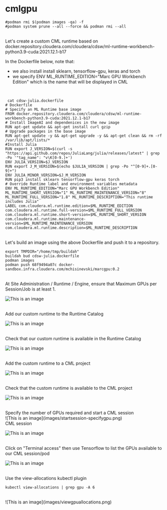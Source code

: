 # cmlgpu

```
#podman rmi $(podman images -qa) -f
#podman system prune --all --force && podman rmi --all
```
<br>
Let's create a custom CML runtime based on docker.repository.cloudera.com/cloudera/cdsw/ml-runtime-workbench-python3.9-cuda:2021.12.1-b17

In the Dockerfile below, note that:
- we also install install sklearn, tensorflow-gpu, keras and torch
- we specify ENV ML_RUNTIME_EDITION="Marc GPU Workbench Edition" which is the name that will be displayed in CML

<br>

```
 cat cdsw-julia.dockerfile
# Dockerfile
# Specify an ML Runtime base image
FROM docker.repository.cloudera.com/cloudera/cdsw/ml-runtime-workbench-python3.9-cuda:2021.12.1-b17
# Install ImageAI and dependenices in the new image
RUN apt-get update && apt-get install curl gzip
# Upgrade packages in the base image
RUN apt-get update -y && apt-get upgrade -y && apt-get clean && rm -rf /var/lib/apt/lists/*
#Install Julia
RUN export J_VERSION=$(curl -s "https://api.github.com/repos/JuliaLang/julia/releases/latest" | grep -Po '"tag_name": "v\K[0-9.]+')
ENV JULIA_VERSION=$J_VERSION
RUN export J_M_VERSION=$(echo $JULIA_VERSION | grep -Po "^[0-9]+.[0-9]+")
ENV JULIA_MINOR_VERSION=$J_M_VERSION
RUN pip3 install sklearn tensorflow-gpu keras torch
# Override Runtime label and environment variables metadata
ENV ML_RUNTIME_EDITION="Marc GPU Workbench Edition" ML_RUNTIME_SHORT_VERSION="1" ML_RUNTIME_MAINTENANCE_VERSION="8" ML_RUNTIME_FULL_VERSION="1.8" ML_RUNTIME_DESCRIPTION="This runtime includes Julia"
LABEL com.cloudera.ml.runtime.edition=$ML_RUNTIME_EDITION com.cloudera.ml.runtime.full-version=$ML_RUNTIME_FULL_VERSION com.cloudera.ml.runtime.short-version=$ML_RUNTIME_SHORT_VERSION com.cloudera.ml.runtime.maintenance-version=$ML_RUNTIME_MAINTENANCE_VERSION com.cloudera.ml.runtime.description=$ML_RUNTIME_DESCRIPTION
```

<br>
Let's build an image using the above Dockerfile and push it to a repository.

```
export TMPDIR="/home/tmp/buildah"
buildah bud cdsw-julia.dockerfile
podman images
podman push 68f9494a07c docker-sandbox.infra.cloudera.com/mchisinevski/marcgpu:0.2
```

<br>
At Site Administration / Runtime / Engine,
ensure that Maximum GPUs per Session/Job is at least 1.

![This is an image](images/setmaxgpus.png)

<br>
Add our custom runtime to the Runtime Catalog

![This is an image](images/addcustomruntimetoruntimecatalog.png)

<br>
Check that our custom runtime is available in the Runtime Catalog

![This is an image](images/checkcustomruntimeincatalog.png)

<br>
Add the custom runtime to a CML project 

![This is an image](images/addcustomruntimetoproject.png)

<br>
Check that the custom runtime is available to the CML project

![This is an image](images/checkcustomruntimeisavailabletoproject.png)

<br>
Specify the number of GPUs required and start a CML session 

<br>
![This is an image](images/startsession-specifygpu.png)

<br>
CML session

![This is an image](images/session.png)

<br>
Click on "Terminal access" then use Tensorflow to list the GPUs available to our CML session/pod

![This is an image](images/tensorflowlistgpusfrompod.png)

<br>
Use the view-allocations kubectl plugin

```
kubectl view-allocations | grep gpu -A 6
```

<br>
![This is an image](images/viewgpuallocations.png)
